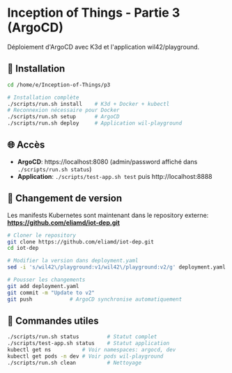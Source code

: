 # Inception of Things - Partie 3 (ArgoCD)

Déploiement d'ArgoCD avec K3d et l'application wil42/playground.

## 🚀 Installation

```bash
cd /home/e/Inception-of-Things/p3

# Installation complète
./scripts/run.sh install    # K3d + Docker + kubectl
# Reconnexion nécessaire pour Docker
./scripts/run.sh setup      # ArgoCD
./scripts/run.sh deploy     # Application wil-playground
```

## 🌐 Accès

- **ArgoCD**: https://localhost:8080 (admin/password affiché dans `./scripts/run.sh status`)
- **Application**: `./scripts/test-app.sh test` puis http://localhost:8888

## 🔄 Changement de version

Les manifests Kubernetes sont maintenant dans le repository externe:
**https://github.com/eliamd/iot-dep.git**

```bash
# Cloner le repository
git clone https://github.com/eliamd/iot-dep.git
cd iot-dep

# Modifier la version dans deployment.yaml
sed -i 's/wil42\/playground:v1/wil42\/playground:v2/g' deployment.yaml

# Pousser les changements
git add deployment.yaml
git commit -m "Update to v2"
git push            # ArgoCD synchronise automatiquement
```

## 🔧 Commandes utiles

```bash
./scripts/run.sh status         # Statut complet
./scripts/test-app.sh status    # Statut application
kubectl get ns          # Voir namespaces: argocd, dev
kubectl get pods -n dev # Voir pods wil-playground
./scripts/run.sh clean          # Nettoyage
```
